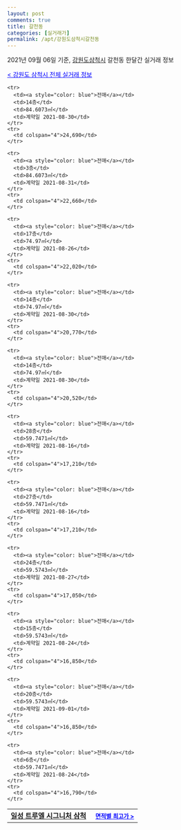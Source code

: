 ```yaml
---
layout: post
comments: true
title: 갈천동
categories: [실거래가]
permalink: /apt/강원도삼척시갈천동
---
```


2021년 09월 06일 기준, <a href="/apt/강원도삼척시">강원도삼척시</a> 갈천동 한달간 실거래 정보

<a style="color: blue;" href="/apt/강원도삼척시">< 강원도 삼척시 전체 실거래 정보</a>
<!---- start ---->
<table>
  <tr>
    <td colspan="4" style="font-weight: bold;"><a href="/apt/강원도삼척시갈천동일성트루엘시그니처삼척">일성 트루엘 시그니처 삼척</a> &nbsp;&nbsp;&nbsp; <a style="color: blue; font-size: smaller;" href="/apt/강원도삼척시갈천동일성트루엘시그니처삼척">면적별 최고가 ></a></td>
  </tr>
    
    <tr>
      <td><a style="color: blue">전매</a></td>
      <td>14층</td>
      <td>84.6073㎡</td>
      <td>계약일 2021-08-30</td>
    </tr>
    <tr>
      <td colspan="4">24,690</td>
    </tr>
      
    <tr>
      <td><a style="color: blue">전매</a></td>
      <td>3층</td>
      <td>84.6073㎡</td>
      <td>계약일 2021-08-31</td>
    </tr>
    <tr>
      <td colspan="4">22,660</td>
    </tr>
      
    <tr>
      <td><a style="color: blue">전매</a></td>
      <td>17층</td>
      <td>74.97㎡</td>
      <td>계약일 2021-08-26</td>
    </tr>
    <tr>
      <td colspan="4">22,020</td>
    </tr>
      
    <tr>
      <td><a style="color: blue">전매</a></td>
      <td>14층</td>
      <td>74.97㎡</td>
      <td>계약일 2021-08-30</td>
    </tr>
    <tr>
      <td colspan="4">20,770</td>
    </tr>
      
    <tr>
      <td><a style="color: blue">전매</a></td>
      <td>14층</td>
      <td>74.97㎡</td>
      <td>계약일 2021-08-30</td>
    </tr>
    <tr>
      <td colspan="4">20,520</td>
    </tr>
      
    <tr>
      <td><a style="color: blue">전매</a></td>
      <td>28층</td>
      <td>59.7471㎡</td>
      <td>계약일 2021-08-16</td>
    </tr>
    <tr>
      <td colspan="4">17,210</td>
    </tr>
      
    <tr>
      <td><a style="color: blue">전매</a></td>
      <td>27층</td>
      <td>59.7471㎡</td>
      <td>계약일 2021-08-16</td>
    </tr>
    <tr>
      <td colspan="4">17,210</td>
    </tr>
      
    <tr>
      <td><a style="color: blue">전매</a></td>
      <td>24층</td>
      <td>59.5743㎡</td>
      <td>계약일 2021-08-27</td>
    </tr>
    <tr>
      <td colspan="4">17,050</td>
    </tr>
      
    <tr>
      <td><a style="color: blue">전매</a></td>
      <td>15층</td>
      <td>59.5743㎡</td>
      <td>계약일 2021-08-24</td>
    </tr>
    <tr>
      <td colspan="4">16,850</td>
    </tr>
      
    <tr>
      <td><a style="color: blue">전매</a></td>
      <td>20층</td>
      <td>59.5743㎡</td>
      <td>계약일 2021-09-01</td>
    </tr>
    <tr>
      <td colspan="4">16,850</td>
    </tr>
      
    <tr>
      <td><a style="color: blue">전매</a></td>
      <td>6층</td>
      <td>59.7471㎡</td>
      <td>계약일 2021-08-24</td>
    </tr>
    <tr>
      <td colspan="4">16,790</td>
    </tr>
      
</table>
<!---- end ---->
    